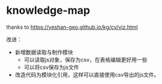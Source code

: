 # knowledge-map
thanks to https://yeshan-geo.github.io/kg/cv/viz.html


改进：
- 新增数据读取与制作模块
  - 可以读取js对象，保存为csv，在表格编辑更好用一些
  - 可以将csv保存为js文件
- 改造代码为模块化引用，这样可以直接使用csv导出的js文件。